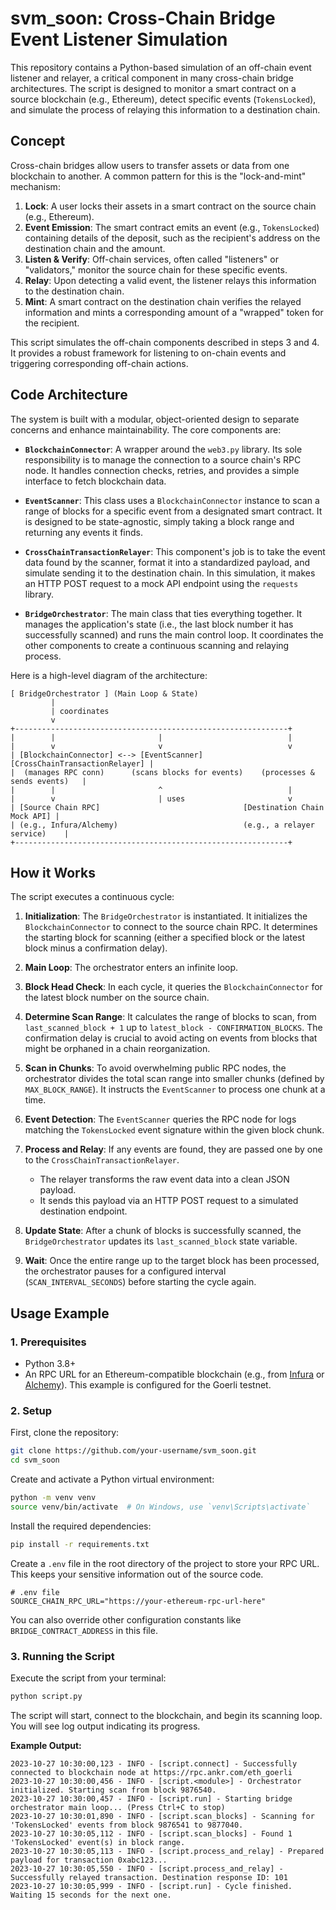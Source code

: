 # svm_soon: Cross-Chain Bridge Event Listener Simulation

This repository contains a Python-based simulation of an off-chain event listener and relayer, a critical component in many cross-chain bridge architectures. The script is designed to monitor a smart contract on a source blockchain (e.g., Ethereum), detect specific events (`TokensLocked`), and simulate the process of relaying this information to a destination chain.

## Concept

Cross-chain bridges allow users to transfer assets or data from one blockchain to another. A common pattern for this is the "lock-and-mint" mechanism:

1.  **Lock**: A user locks their assets in a smart contract on the source chain (e.g., Ethereum).
2.  **Event Emission**: The smart contract emits an event (e.g., `TokensLocked`) containing details of the deposit, such as the recipient's address on the destination chain and the amount.
3.  **Listen & Verify**: Off-chain services, often called "listeners" or "validators," monitor the source chain for these specific events.
4.  **Relay**: Upon detecting a valid event, the listener relays this information to the destination chain.
5.  **Mint**: A smart contract on the destination chain verifies the relayed information and mints a corresponding amount of a "wrapped" token for the recipient.

This script simulates the off-chain components described in steps 3 and 4. It provides a robust framework for listening to on-chain events and triggering corresponding off-chain actions.

## Code Architecture

The system is built with a modular, object-oriented design to separate concerns and enhance maintainability. The core components are:

*   **`BlockchainConnector`**: A wrapper around the `web3.py` library. Its sole responsibility is to manage the connection to a source chain's RPC node. It handles connection checks, retries, and provides a simple interface to fetch blockchain data.

*   **`EventScanner`**: This class uses a `BlockchainConnector` instance to scan a range of blocks for a specific event from a designated smart contract. It is designed to be state-agnostic, simply taking a block range and returning any events it finds.

*   **`CrossChainTransactionRelayer`**: This component's job is to take the event data found by the scanner, format it into a standardized payload, and simulate sending it to the destination chain. In this simulation, it makes an HTTP POST request to a mock API endpoint using the `requests` library.

*   **`BridgeOrchestrator`**: The main class that ties everything together. It manages the application's state (i.e., the last block number it has successfully scanned) and runs the main control loop. It coordinates the other components to create a continuous scanning and relaying process.

Here is a high-level diagram of the architecture:

```
[ BridgeOrchestrator ] (Main Loop & State)
         |
         | coordinates
         v
+-------------------------------------------------------------+
|        |                       |                            |
|        v                       v                            v
| [BlockchainConnector] <--> [EventScanner]         [CrossChainTransactionRelayer] |
|  (manages RPC conn)      (scans blocks for events)    (processes & sends events)   |
|        |                       ^                            |
|        v                       | uses                       v
| [Source Chain RPC]                                [Destination Chain Mock API] |
| (e.g., Infura/Alchemy)                            (e.g., a relayer service)    |
+-------------------------------------------------------------+
```

## How it Works

The script executes a continuous cycle:

1.  **Initialization**: The `BridgeOrchestrator` is instantiated. It initializes the `BlockchainConnector` to connect to the source chain RPC. It determines the starting block for scanning (either a specified block or the latest block minus a confirmation delay).

2.  **Main Loop**: The orchestrator enters an infinite loop.

3.  **Block Head Check**: In each cycle, it queries the `BlockchainConnector` for the latest block number on the source chain.

4.  **Determine Scan Range**: It calculates the range of blocks to scan, from `last_scanned_block + 1` up to `latest_block - CONFIRMATION_BLOCKS`. The confirmation delay is crucial to avoid acting on events from blocks that might be orphaned in a chain reorganization.

5.  **Scan in Chunks**: To avoid overwhelming public RPC nodes, the orchestrator divides the total scan range into smaller chunks (defined by `MAX_BLOCK_RANGE`). It instructs the `EventScanner` to process one chunk at a time.

6.  **Event Detection**: The `EventScanner` queries the RPC node for logs matching the `TokensLocked` event signature within the given block chunk.

7.  **Process and Relay**: If any events are found, they are passed one by one to the `CrossChainTransactionRelayer`.
    *   The relayer transforms the raw event data into a clean JSON payload.
    *   It sends this payload via an HTTP POST request to a simulated destination endpoint.

8.  **Update State**: After a chunk of blocks is successfully scanned, the `BridgeOrchestrator` updates its `last_scanned_block` state variable.

9.  **Wait**: Once the entire range up to the target block has been processed, the orchestrator pauses for a configured interval (`SCAN_INTERVAL_SECONDS`) before starting the cycle again.

## Usage Example

### 1. Prerequisites

*   Python 3.8+
*   An RPC URL for an Ethereum-compatible blockchain (e.g., from [Infura](https://infura.io/) or [Alchemy](https://www.alchemy.com/)). This example is configured for the Goerli testnet.

### 2. Setup

First, clone the repository:
```bash
git clone https://github.com/your-username/svm_soon.git
cd svm_soon
```

Create and activate a Python virtual environment:
```bash
python -m venv venv
source venv/bin/activate  # On Windows, use `venv\Scripts\activate`
```

Install the required dependencies:
```bash
pip install -r requirements.txt
```

Create a `.env` file in the root directory of the project to store your RPC URL. This keeps your sensitive information out of the source code.

```
# .env file
SOURCE_CHAIN_RPC_URL="https://your-ethereum-rpc-url-here"
```

You can also override other configuration constants like `BRIDGE_CONTRACT_ADDRESS` in this file.

### 3. Running the Script

Execute the script from your terminal:

```bash
python script.py
```

The script will start, connect to the blockchain, and begin its scanning loop. You will see log output indicating its progress.

**Example Output:**

```
2023-10-27 10:30:00,123 - INFO - [script.connect] - Successfully connected to blockchain node at https://rpc.ankr.com/eth_goerli
2023-10-27 10:30:00,456 - INFO - [script.<module>] - Orchestrator initialized. Starting scan from block 9876540.
2023-10-27 10:30:00,457 - INFO - [script.run] - Starting bridge orchestrator main loop... (Press Ctrl+C to stop)
2023-10-27 10:30:01,890 - INFO - [script.scan_blocks] - Scanning for 'TokensLocked' events from block 9876541 to 9877040.
2023-10-27 10:30:05,112 - INFO - [script.scan_blocks] - Found 1 'TokensLocked' event(s) in block range.
2023-10-27 10:30:05,113 - INFO - [script.process_and_relay] - Prepared payload for transaction 0xabc123...
2023-10-27 10:30:05,550 - INFO - [script.process_and_relay] - Successfully relayed transaction. Destination response ID: 101
2023-10-27 10:30:05,999 - INFO - [script.run] - Cycle finished. Waiting 15 seconds for the next one.
```
